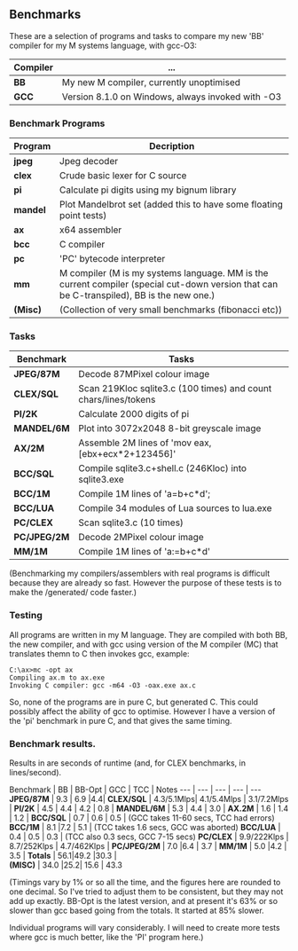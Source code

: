## Benchmarks

These are a selection of programs and tasks to compare my new 'BB' compiler for my M systems language, with gcc-O3:

Compiler | ...
--- | ---
**BB** | My new M compiler, currently unoptimised
**GCC** | Version 8.1.0 on Windows, always invoked with -O3

### Benchmark Programs

Program | Decription
--- | ---
**jpeg** | Jpeg decoder
**clex** | Crude basic lexer for C source
**pi** | Calculate pi digits using my bignum library
**mandel** | Plot Mandelbrot set (added this to have some floating point tests)
**ax** | x64 assembler
**bcc** | C compiler
**pc** | 'PC' bytecode interpreter
**mm** | M compiler (M is my systems language. MM is the current compiler (special cut-down version that can be C-transpiled), BB is the new one.)
**(Misc)** | (Collection of very small benchmarks (fibonacci etc))

### Tasks

Benchmark | Tasks
--- | ---
**JPEG/87M** | Decode 87MPixel colour image
**CLEX/SQL** | Scan 219Kloc sqlite3.c (100 times) and count chars/lines/tokens
**PI/2K** | Calculate 2000 digits of pi
**MANDEL/6M** | Plot into 3072x2048 8-bit greyscale image
**AX/2M** | Assemble 2M lines of 'mov eax,\[ebx+ecx\*2+123456\]'
**BCC/SQL** | Compile sqlite3.c+shell.c (246Kloc) into sqlite3.exe
**BCC/1M** | Compile 1M lines of 'a=b+c\*d';
**BCC/LUA** | Compile 34 modules of Lua sources to lua.exe
**PC/CLEX** | Scan sqlite3.c (10 times)
**PC/JPEG/2M** | Decode 2MPixel colour image
**MM/1M** | Compile 1M lines of 'a:=b+c\*d'

(Benchmarking my compilers/assemblers with real programs is difficult because
they are already so fast. However the purpose of these tests is to make the
/generated/ code faster.)

### Testing

All programs are written in my M language. They are compiled with both BB, the new compiler, and with gcc using version of the M compiler (MC)
that translates themn to C then invokes gcc, example:

    C:\ax>mc -opt ax
    Compiling ax.m to ax.exe
    Invoking C compiler: gcc -m64 -O3 -oax.exe ax.c

So, none of the programs are in pure C, but generated C. This could possibly affect the ability of gcc to optimise. However I have a version of the 'pi' benchmark in pure C, and that gives the same timing.

### Benchmark results.

Results in are seconds of runtime (and, for CLEX benchmarks, in lines/second).

Benchmark | BB | BB-Opt | GCC | TCC | Notes
--- | --- | --- | --- | ---
**JPEG/87M** | 9.3 | 6.9 |4.4| 
**CLEX/SQL** |  4.3/5.1Mlps| 4.1/5.4Mlps | 3.1/7.2Mlps | 
**PI/2K** |   4.5 | 4.4 | 4.2 |  0.8 | 
**MANDEL/6M** |   5.3 | 4.4  |  3.0 | 
**AX.2M**  |  1.6 | 1.4  |  1.2 | 
**BCC/SQL** |   0.7 | 0.6  |  0.5  |  (GCC takes 11-60 secs, TCC had errors)
**BCC/1M** |  8.1 |7.2 |    5.1 |   (TCC takes 1.6 secs, GCC was aborted)
**BCC/LUA** |   0.4 | 0.5 |    0.3  |  (TCC also 0.3 secs, GCC 7-15 secs)
**PC/CLEX** |   9.9/222Klps | 8.7/252Klps | 4.7/462Klps | 
**PC/JPEG/2M** |  7.0 |6.4 |    3.7 | 
**MM/1M**  |  5.0 |4.2 |    3.5 | 
**Totals**  |  56.1|49.2  |30.3 |  
**(MISC)** | 34.0 |25.2|  15.6  | 43.3

(Timings vary by 1% or so all the time, and the figures here are rounded to one decimal. So I've tried to adjust them to be consistent, but they may not add up exactly. BB-Opt is the latest version, and at present it's 63% or so slower than gcc based going from the totals. It started at 85% slower.

Individual programs will vary considerably. I will need to create more tests where gcc is much better, like the 'PI' program here.)
